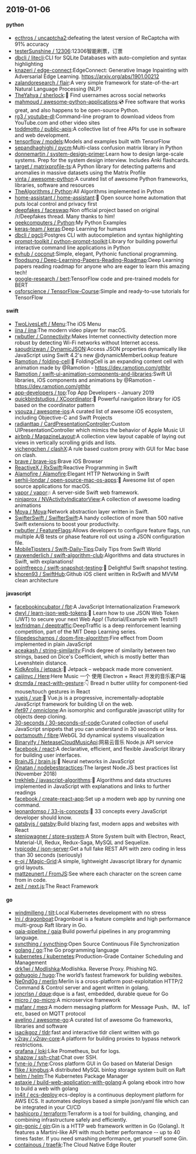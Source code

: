 ## 2019-01-06

#### python
* [ecthros / uncaptcha2](https://github.com/ecthros/uncaptcha2):defeating the latest version of ReCaptcha with 91% accuracy
* [testerSunshine / 12306](https://github.com/testerSunshine/12306):12306智能刷票，订票
* [dbcli / litecli](https://github.com/dbcli/litecli):CLI for SQLite Databases with auto-completion and syntax highlighting
* [knazeri / edge-connect](https://github.com/knazeri/edge-connect):EdgeConnect: Generative Image Inpainting with Adversarial Edge Learning. https://arxiv.org/abs/1901.00212
* [zalandoresearch / flair](https://github.com/zalandoresearch/flair):A very simple framework for state-of-the-art Natural Language Processing (NLP)
* [TheYahya / sherlock](https://github.com/TheYahya/sherlock):🔎
Find usernames across social networks
* [mahmoud / awesome-python-applications](https://github.com/mahmoud/awesome-python-applications):💿
Free software that works great, and also happens to be open-source Python.
* [rg3 / youtube-dl](https://github.com/rg3/youtube-dl):Command-line program to download videos from YouTube.com and other video sites
* [toddmotto / public-apis](https://github.com/toddmotto/public-apis):A collective list of free APIs for use in software and web development.
* [tensorflow / models](https://github.com/tensorflow/models):Models and examples built with TensorFlow
* [sepandhaghighi / pycm](https://github.com/sepandhaghighi/pycm):Multi-class confusion matrix library in Python
* [donnemartin / system-design-primer](https://github.com/donnemartin/system-design-primer):Learn how to design large-scale systems. Prep for the system design interview. Includes Anki flashcards.
* [target / matrixprofile-ts](https://github.com/target/matrixprofile-ts):A Python library for detecting patterns and anomalies in massive datasets using the Matrix Profile
* [vinta / awesome-python](https://github.com/vinta/awesome-python):A curated list of awesome Python frameworks, libraries, software and resources
* [TheAlgorithms / Python](https://github.com/TheAlgorithms/Python):All Algorithms implemented in Python
* [home-assistant / home-assistant](https://github.com/home-assistant/home-assistant):🏡
Open source home automation that puts local control and privacy first
* [deepfakes / faceswap](https://github.com/deepfakes/faceswap):Non official project based on original /r/Deepfakes thread. Many thanks to him!
* [geekcomputers / Python](https://github.com/geekcomputers/Python):My Python Examples
* [keras-team / keras](https://github.com/keras-team/keras):Deep Learning for humans
* [dbcli / pgcli](https://github.com/dbcli/pgcli):Postgres CLI with autocompletion and syntax highlighting
* [prompt-toolkit / python-prompt-toolkit](https://github.com/prompt-toolkit/python-prompt-toolkit):Library for building powerful interactive command line applications in Python
* [evhub / coconut](https://github.com/evhub/coconut):Simple, elegant, Pythonic functional programming.
* [floodsung / Deep-Learning-Papers-Reading-Roadmap](https://github.com/floodsung/Deep-Learning-Papers-Reading-Roadmap):Deep Learning papers reading roadmap for anyone who are eager to learn this amazing tech!
* [google-research / bert](https://github.com/google-research/bert):TensorFlow code and pre-trained models for BERT
* [osforscience / TensorFlow-Course](https://github.com/osforscience/TensorFlow-Course):Simple and ready-to-use tutorials for TensorFlow

#### swift
* [TwoLivesLeft / Menu](https://github.com/TwoLivesLeft/Menu):The iOS Menu
* [iina / iina](https://github.com/iina/iina):The modern video player for macOS.
* [rwbutler / Connectivity](https://github.com/rwbutler/Connectivity):Makes Internet connectivity detection more robust by detecting Wi-Fi networks without Internet access.
* [saoudrizwan / DynamicJSON](https://github.com/saoudrizwan/DynamicJSON):Access JSON properties dynamically like JavaScript using Swift 4.2's new @dynamicMemberLookup feature
* [Ramotion / folding-cell](https://github.com/Ramotion/folding-cell):📃
FoldingCell is an expanding content cell with animation made by @Ramotion - https://dev.ramotion.com/gthbr
* [Ramotion / swift-ui-animation-components-and-libraries](https://github.com/Ramotion/swift-ui-animation-components-and-libraries):Swift UI libraries, iOS components and animations by @Ramotion - https://dev.ramotion.com/gthbr
* [app-developers / top](https://github.com/app-developers/top):Top App Developers - January 2019
* [quickbirdstudios / XCoordinator](https://github.com/quickbirdstudios/XCoordinator):🎌
Powerful navigation library for iOS based on the coordinator pattern
* [vsouza / awesome-ios](https://github.com/vsouza/awesome-ios):A curated list of awesome iOS ecosystem, including Objective-C and Swift Projects
* [radianttap / CardPresentationController](https://github.com/radianttap/CardPresentationController):Custom UIPresentationController which mimics the behavior of Apple Music UI
* [airbnb / MagazineLayout](https://github.com/airbnb/MagazineLayout):A collection view layout capable of laying out views in vertically scrolling grids and lists.
* [yichengchen / clashX](https://github.com/yichengchen/clashX):A rule based custom proxy with GUI for Mac base on clash.
* [brave / brave-ios](https://github.com/brave/brave-ios):Brave iOS Browser
* [ReactiveX / RxSwift](https://github.com/ReactiveX/RxSwift):Reactive Programming in Swift
* [Alamofire / Alamofire](https://github.com/Alamofire/Alamofire):Elegant HTTP Networking in Swift
* [serhii-londar / open-source-mac-os-apps](https://github.com/serhii-londar/open-source-mac-os-apps):🚀
Awesome list of open source applications for macOS.
* [vapor / vapor](https://github.com/vapor/vapor):💧
A server-side Swift web framework.
* [ninjaprox / NVActivityIndicatorView](https://github.com/ninjaprox/NVActivityIndicatorView):A collection of awesome loading animations
* [Moya / Moya](https://github.com/Moya/Moya):Network abstraction layer written in Swift.
* [SwifterSwift / SwifterSwift](https://github.com/SwifterSwift/SwifterSwift):A handy collection of more than 500 native Swift extensions to boost your productivity.
* [rwbutler / FeatureFlags](https://github.com/rwbutler/FeatureFlags):Allows developers to configure feature flags, run multiple A/B tests or phase feature roll out using a JSON configuration file.
* [MobileTipsters / Swift-Daily-Tips](https://github.com/MobileTipsters/Swift-Daily-Tips):Daily Tips from Swift World
* [raywenderlich / swift-algorithm-club](https://github.com/raywenderlich/swift-algorithm-club):Algorithms and data structures in Swift, with explanations!
* [pointfreeco / swift-snapshot-testing](https://github.com/pointfreeco/swift-snapshot-testing):📸
Delightful Swift snapshot testing.
* [khoren93 / SwiftHub](https://github.com/khoren93/SwiftHub):Github iOS client written in RxSwift and MVVM clean architecture

#### javascript
* [facebookincubator / fbt](https://github.com/facebookincubator/fbt):A JavaScript Internationalization Framework
* [dwyl / learn-json-web-tokens](https://github.com/dwyl/learn-json-web-tokens):🔐
Learn how to use JSON Web Token (JWT) to secure your next Web App! (Tutorial/Example with Tests!!)
* [lexfridman / deeptraffic](https://github.com/lexfridman/deeptraffic):DeepTraffic is a deep reinforcement learning competition, part of the MIT Deep Learning series.
* [filipedeschamps / doom-fire-algorithm](https://github.com/filipedeschamps/doom-fire-algorithm):Fire effect from Doom implemented in plain JavaScript
* [aceakash / string-similarity](https://github.com/aceakash/string-similarity):Finds degree of similarity between two strings, based on Dice's Coefficient, which is mostly better than Levenshtein distance.
* [KidkArolis / jetpack](https://github.com/KidkArolis/jetpack):🚀
Jetpack – webpack made more convenient.
* [caijinyc / Here](https://github.com/caijinyc/Here):Here Music 一个 使用 Electron + React 开发的音乐客户端
* [drcmda / react-with-gesture](https://github.com/drcmda/react-with-gesture):👇
Bread n butter utility for component-tied mouse/touch gestures in React
* [vuejs / vue](https://github.com/vuejs/vue):🖖
Vue.js is a progressive, incrementally-adoptable JavaScript framework for building UI on the web.
* [jfet97 / omniclone](https://github.com/jfet97/omniclone):An isomorphic and configurable javascript utility for objects deep cloning.
* [30-seconds / 30-seconds-of-code](https://github.com/30-seconds/30-seconds-of-code):Curated collection of useful JavaScript snippets that you can understand in 30 seconds or less.
* [portsmouth / fibre](https://github.com/portsmouth/fibre):WebGL 3d dynamical systems visualization
* [Binaryify / NeteaseCloudMusicApi](https://github.com/Binaryify/NeteaseCloudMusicApi):网易云音乐 Node.js API service
* [facebook / react](https://github.com/facebook/react):A declarative, efficient, and flexible JavaScript library for building user interfaces.
* [BrainJS / brain.js](https://github.com/BrainJS/brain.js):🤖
Neural networks in JavaScript
* [i0natan / nodebestpractices](https://github.com/i0natan/nodebestpractices):The largest Node.JS best practices list (November 2018)
* [trekhleb / javascript-algorithms](https://github.com/trekhleb/javascript-algorithms):📝
Algorithms and data structures implemented in JavaScript with explanations and links to further readings
* [facebook / create-react-app](https://github.com/facebook/create-react-app):Set up a modern web app by running one command.
* [leonardomso / 33-js-concepts](https://github.com/leonardomso/33-js-concepts):📜
33 concepts every JavaScript developer should know.
* [gatsbyjs / gatsby](https://github.com/gatsbyjs/gatsby):Build blazing fast, modern apps and websites with React
* [steniowagner / store-system](https://github.com/steniowagner/store-system):A Store System built with Electron, React, Material-UI, Redux, Redux-Saga, MySQL and Sequelize.
* [typicode / json-server](https://github.com/typicode/json-server):Get a full fake REST API with zero coding in less than 30 seconds (seriously)
* [e-oj / Magic-Grid](https://github.com/e-oj/Magic-Grid):A simple, lightweight Javascript library for dynamic grid layouts.
* [mattzeunert / FromJS](https://github.com/mattzeunert/FromJS):See where each character on the screen came from in code.
* [zeit / next.js](https://github.com/zeit/next.js):The React Framework

#### go
* [windmilleng / tilt](https://github.com/windmilleng/tilt):Local Kubernetes development with no stress
* [lni / dragonboat](https://github.com/lni/dragonboat):Dragonboat is a feature complete and high performance multi-group Raft library in Go.
* [gaia-pipeline / gaia](https://github.com/gaia-pipeline/gaia):Build powerful pipelines in any programming language.
* [syncthing / syncthing](https://github.com/syncthing/syncthing):Open Source Continuous File Synchronization
* [golang / go](https://github.com/golang/go):The Go programming language
* [kubernetes / kubernetes](https://github.com/kubernetes/kubernetes):Production-Grade Container Scheduling and Management
* [drk1wi / Modlishka](https://github.com/drk1wi/Modlishka):Modlishka. Reverse Proxy. Phishing NG.
* [gohugoio / hugo](https://github.com/gohugoio/hugo):The world’s fastest framework for building websites.
* [Ne0nd0g / merlin](https://github.com/Ne0nd0g/merlin):Merlin is a cross-platform post-exploitation HTTP/2 Command & Control server and agent written in golang.
* [joncrlsn / dque](https://github.com/joncrlsn/dque):dque is a fast, embedded, durable queue for Go
* [micro / go-micro](https://github.com/micro/go-micro):A microservice framework
* [mafanr / meq](https://github.com/mafanr/meq):A modern messaging platform for Message Push、IM、IoT etc, based on MQTT protocol
* [avelino / awesome-go](https://github.com/avelino/awesome-go):A curated list of awesome Go frameworks, libraries and software
* [isacikgoz / tldr](https://github.com/isacikgoz/tldr):fast and interactive tldr client written with go
* [v2ray / v2ray-core](https://github.com/v2ray/v2ray-core):A platform for building proxies to bypass network restrictions.
* [grafana / loki](https://github.com/grafana/loki):Like Prometheus, but for logs.
* [shazow / ssh-chat](https://github.com/shazow/ssh-chat):Chat over SSH.
* [fyne-io / fyne](https://github.com/fyne-io/fyne):Cross platform GUI in Go based on Material Design
* [flike / kingbus](https://github.com/flike/kingbus):A distributed MySQL binlog storage system built on Raft
* [helm / helm](https://github.com/helm/helm):The Kubernetes Package Manager
* [astaxie / build-web-application-with-golang](https://github.com/astaxie/build-web-application-with-golang):A golang ebook intro how to build a web with golang
* [in4it / ecs-deploy](https://github.com/in4it/ecs-deploy):ecs-deploy is a continuous deployment platform for AWS ECS. It automates deploys based a simple json/yaml file which can be integrated in your CI/CD
* [hashicorp / terraform](https://github.com/hashicorp/terraform):Terraform is a tool for building, changing, and combining infrastructure safely and efficiently.
* [gin-gonic / gin](https://github.com/gin-gonic/gin):Gin is a HTTP web framework written in Go (Golang). It features a Martini-like API with much better performance -- up to 40 times faster. If you need smashing performance, get yourself some Gin.
* [containous / traefik](https://github.com/containous/traefik):The Cloud Native Edge Router
